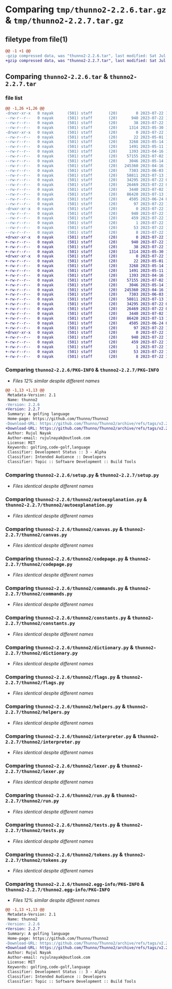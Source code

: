 # Comparing `tmp/thunno2-2.2.6.tar.gz` & `tmp/thunno2-2.2.7.tar.gz`

## filetype from file(1)

```diff
@@ -1 +1 @@
-gzip compressed data, was "thunno2-2.2.6.tar", last modified: Sat Jul 22 10:14:53 2023, max compression
+gzip compressed data, was "thunno2-2.2.7.tar", last modified: Sat Jul 22 10:20:28 2023, max compression
```

## Comparing `thunno2-2.2.6.tar` & `thunno2-2.2.7.tar`

### file list

```diff
@@ -1,26 +1,26 @@
-drwxr-xr-x   0 nayak      (501) staff       (20)        0 2023-07-22 10:14:53.591174 thunno2-2.2.6/
--rw-r--r--   0 nayak      (501) staff       (20)      940 2023-07-22 10:14:53.591057 thunno2-2.2.6/PKG-INFO
--rw-r--r--   0 nayak      (501) staff       (20)       38 2023-07-22 10:14:53.591204 thunno2-2.2.6/setup.cfg
--rw-r--r--   0 nayak      (501) staff       (20)     1314 2023-05-30 13:16:32.000000 thunno2-2.2.6/setup.py
-drwxr-xr-x   0 nayak      (501) staff       (20)        0 2023-07-22 10:14:53.590343 thunno2-2.2.6/thunno2/
--rw-r--r--   0 nayak      (501) staff       (20)       22 2023-05-01 12:43:53.000000 thunno2-2.2.6/thunno2/__init__.py
--rw-r--r--   0 nayak      (501) staff       (20)     3268 2023-05-14 14:05:01.000000 thunno2-2.2.6/thunno2/autoexplanation.py
--rw-r--r--   0 nayak      (501) staff       (20)     1491 2023-05-11 17:22:25.000000 thunno2-2.2.6/thunno2/canvas.py
--rw-r--r--   0 nayak      (501) staff       (20)     1393 2023-04-16 17:25:02.000000 thunno2-2.2.6/thunno2/codepage.py
--rw-r--r--   0 nayak      (501) staff       (20)    57155 2023-07-02 13:06:12.000000 thunno2-2.2.6/thunno2/commands.py
--rw-r--r--   0 nayak      (501) staff       (20)     3046 2023-05-14 17:13:03.000000 thunno2-2.2.6/thunno2/constants.py
--rw-r--r--   0 nayak      (501) staff       (20)   245360 2023-04-16 17:25:02.000000 thunno2-2.2.6/thunno2/dictionary.py
--rw-r--r--   0 nayak      (501) staff       (20)     7303 2023-06-03 14:35:27.000000 thunno2-2.2.6/thunno2/flags.py
--rw-r--r--   0 nayak      (501) staff       (20)    58811 2023-07-13 18:38:48.000000 thunno2-2.2.6/thunno2/helpers.py
--rw-r--r--   0 nayak      (501) staff       (20)    34295 2023-07-22 09:41:31.000000 thunno2-2.2.6/thunno2/interpreter.py
--rw-r--r--   0 nayak      (501) staff       (20)    26469 2023-07-22 09:41:31.000000 thunno2-2.2.6/thunno2/lexer.py
--rw-r--r--   0 nayak      (501) staff       (20)     3440 2023-07-02 13:16:10.000000 thunno2-2.2.6/thunno2/run.py
--rw-r--r--   0 nayak      (501) staff       (20)    86420 2023-07-13 18:37:15.000000 thunno2-2.2.6/thunno2/tests.py
--rw-r--r--   0 nayak      (501) staff       (20)     4505 2023-06-24 09:12:25.000000 thunno2-2.2.6/thunno2/tokens.py
--rw-r--r--   0 nayak      (501) staff       (20)       97 2023-07-22 10:14:45.000000 thunno2-2.2.6/thunno2/version.py
-drwxr-xr-x   0 nayak      (501) staff       (20)        0 2023-07-22 10:14:53.590897 thunno2-2.2.6/thunno2.egg-info/
--rw-r--r--   0 nayak      (501) staff       (20)      940 2023-07-22 10:14:53.000000 thunno2-2.2.6/thunno2.egg-info/PKG-INFO
--rw-r--r--   0 nayak      (501) staff       (20)      459 2023-07-22 10:14:53.000000 thunno2-2.2.6/thunno2.egg-info/SOURCES.txt
--rw-r--r--   0 nayak      (501) staff       (20)        1 2023-07-22 10:14:53.000000 thunno2-2.2.6/thunno2.egg-info/dependency_links.txt
--rw-r--r--   0 nayak      (501) staff       (20)       53 2023-07-22 10:14:53.000000 thunno2-2.2.6/thunno2.egg-info/entry_points.txt
--rw-r--r--   0 nayak      (501) staff       (20)        8 2023-07-22 10:14:53.000000 thunno2-2.2.6/thunno2.egg-info/top_level.txt
+drwxr-xr-x   0 nayak      (501) staff       (20)        0 2023-07-22 10:20:28.180825 thunno2-2.2.7/
+-rw-r--r--   0 nayak      (501) staff       (20)      940 2023-07-22 10:20:28.180721 thunno2-2.2.7/PKG-INFO
+-rw-r--r--   0 nayak      (501) staff       (20)       38 2023-07-22 10:20:28.180855 thunno2-2.2.7/setup.cfg
+-rw-r--r--   0 nayak      (501) staff       (20)     1314 2023-05-30 13:16:32.000000 thunno2-2.2.7/setup.py
+drwxr-xr-x   0 nayak      (501) staff       (20)        0 2023-07-22 10:20:28.180035 thunno2-2.2.7/thunno2/
+-rw-r--r--   0 nayak      (501) staff       (20)       22 2023-05-01 12:43:53.000000 thunno2-2.2.7/thunno2/__init__.py
+-rw-r--r--   0 nayak      (501) staff       (20)     3268 2023-05-14 14:05:01.000000 thunno2-2.2.7/thunno2/autoexplanation.py
+-rw-r--r--   0 nayak      (501) staff       (20)     1491 2023-05-11 17:22:25.000000 thunno2-2.2.7/thunno2/canvas.py
+-rw-r--r--   0 nayak      (501) staff       (20)     1393 2023-04-16 17:25:02.000000 thunno2-2.2.7/thunno2/codepage.py
+-rw-r--r--   0 nayak      (501) staff       (20)    57155 2023-07-02 13:06:12.000000 thunno2-2.2.7/thunno2/commands.py
+-rw-r--r--   0 nayak      (501) staff       (20)     3046 2023-05-14 17:13:03.000000 thunno2-2.2.7/thunno2/constants.py
+-rw-r--r--   0 nayak      (501) staff       (20)   245360 2023-04-16 17:25:02.000000 thunno2-2.2.7/thunno2/dictionary.py
+-rw-r--r--   0 nayak      (501) staff       (20)     7303 2023-06-03 14:35:27.000000 thunno2-2.2.7/thunno2/flags.py
+-rw-r--r--   0 nayak      (501) staff       (20)    58811 2023-07-13 18:38:48.000000 thunno2-2.2.7/thunno2/helpers.py
+-rw-r--r--   0 nayak      (501) staff       (20)    34295 2023-07-22 09:41:31.000000 thunno2-2.2.7/thunno2/interpreter.py
+-rw-r--r--   0 nayak      (501) staff       (20)    26469 2023-07-22 09:41:31.000000 thunno2-2.2.7/thunno2/lexer.py
+-rw-r--r--   0 nayak      (501) staff       (20)     3440 2023-07-02 13:16:10.000000 thunno2-2.2.7/thunno2/run.py
+-rw-r--r--   0 nayak      (501) staff       (20)    86420 2023-07-13 18:37:15.000000 thunno2-2.2.7/thunno2/tests.py
+-rw-r--r--   0 nayak      (501) staff       (20)     4505 2023-06-24 09:12:25.000000 thunno2-2.2.7/thunno2/tokens.py
+-rw-r--r--   0 nayak      (501) staff       (20)       97 2023-07-22 10:19:54.000000 thunno2-2.2.7/thunno2/version.py
+drwxr-xr-x   0 nayak      (501) staff       (20)        0 2023-07-22 10:20:28.180557 thunno2-2.2.7/thunno2.egg-info/
+-rw-r--r--   0 nayak      (501) staff       (20)      940 2023-07-22 10:20:28.000000 thunno2-2.2.7/thunno2.egg-info/PKG-INFO
+-rw-r--r--   0 nayak      (501) staff       (20)      459 2023-07-22 10:20:28.000000 thunno2-2.2.7/thunno2.egg-info/SOURCES.txt
+-rw-r--r--   0 nayak      (501) staff       (20)        1 2023-07-22 10:20:28.000000 thunno2-2.2.7/thunno2.egg-info/dependency_links.txt
+-rw-r--r--   0 nayak      (501) staff       (20)       53 2023-07-22 10:20:28.000000 thunno2-2.2.7/thunno2.egg-info/entry_points.txt
+-rw-r--r--   0 nayak      (501) staff       (20)        8 2023-07-22 10:20:28.000000 thunno2-2.2.7/thunno2.egg-info/top_level.txt
```

### Comparing `thunno2-2.2.6/PKG-INFO` & `thunno2-2.2.7/PKG-INFO`

 * *Files 12% similar despite different names*

```diff
@@ -1,13 +1,13 @@
 Metadata-Version: 2.1
 Name: thunno2
-Version: 2.2.6
+Version: 2.2.7
 Summary: A golfing language
 Home-page: https://github.com/Thunno/Thunno2
-Download-URL: https://github.com/Thunno/Thunno2/archive/refs/tags/v2.2.6.tar.gz
+Download-URL: https://github.com/Thunno/Thunno2/archive/refs/tags/v2.2.7.tar.gz
 Author: Rujul Nayak
 Author-email: rujulnayak@outlook.com
 License: MIT
 Keywords: golfing,code-golf,language
 Classifier: Development Status :: 3 - Alpha
 Classifier: Intended Audience :: Developers
 Classifier: Topic :: Software Development :: Build Tools
```

### Comparing `thunno2-2.2.6/setup.py` & `thunno2-2.2.7/setup.py`

 * *Files identical despite different names*

### Comparing `thunno2-2.2.6/thunno2/autoexplanation.py` & `thunno2-2.2.7/thunno2/autoexplanation.py`

 * *Files identical despite different names*

### Comparing `thunno2-2.2.6/thunno2/canvas.py` & `thunno2-2.2.7/thunno2/canvas.py`

 * *Files identical despite different names*

### Comparing `thunno2-2.2.6/thunno2/codepage.py` & `thunno2-2.2.7/thunno2/codepage.py`

 * *Files identical despite different names*

### Comparing `thunno2-2.2.6/thunno2/commands.py` & `thunno2-2.2.7/thunno2/commands.py`

 * *Files identical despite different names*

### Comparing `thunno2-2.2.6/thunno2/constants.py` & `thunno2-2.2.7/thunno2/constants.py`

 * *Files identical despite different names*

### Comparing `thunno2-2.2.6/thunno2/dictionary.py` & `thunno2-2.2.7/thunno2/dictionary.py`

 * *Files identical despite different names*

### Comparing `thunno2-2.2.6/thunno2/flags.py` & `thunno2-2.2.7/thunno2/flags.py`

 * *Files identical despite different names*

### Comparing `thunno2-2.2.6/thunno2/helpers.py` & `thunno2-2.2.7/thunno2/helpers.py`

 * *Files identical despite different names*

### Comparing `thunno2-2.2.6/thunno2/interpreter.py` & `thunno2-2.2.7/thunno2/interpreter.py`

 * *Files identical despite different names*

### Comparing `thunno2-2.2.6/thunno2/lexer.py` & `thunno2-2.2.7/thunno2/lexer.py`

 * *Files identical despite different names*

### Comparing `thunno2-2.2.6/thunno2/run.py` & `thunno2-2.2.7/thunno2/run.py`

 * *Files identical despite different names*

### Comparing `thunno2-2.2.6/thunno2/tests.py` & `thunno2-2.2.7/thunno2/tests.py`

 * *Files identical despite different names*

### Comparing `thunno2-2.2.6/thunno2/tokens.py` & `thunno2-2.2.7/thunno2/tokens.py`

 * *Files identical despite different names*

### Comparing `thunno2-2.2.6/thunno2.egg-info/PKG-INFO` & `thunno2-2.2.7/thunno2.egg-info/PKG-INFO`

 * *Files 12% similar despite different names*

```diff
@@ -1,13 +1,13 @@
 Metadata-Version: 2.1
 Name: thunno2
-Version: 2.2.6
+Version: 2.2.7
 Summary: A golfing language
 Home-page: https://github.com/Thunno/Thunno2
-Download-URL: https://github.com/Thunno/Thunno2/archive/refs/tags/v2.2.6.tar.gz
+Download-URL: https://github.com/Thunno/Thunno2/archive/refs/tags/v2.2.7.tar.gz
 Author: Rujul Nayak
 Author-email: rujulnayak@outlook.com
 License: MIT
 Keywords: golfing,code-golf,language
 Classifier: Development Status :: 3 - Alpha
 Classifier: Intended Audience :: Developers
 Classifier: Topic :: Software Development :: Build Tools
```

